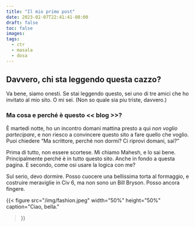 ```yaml
---
title: "Il mio primo post"
date: 2023-02-07T22:41:41-08:00
draft: false
toc: false
images:
tags:
  - ctr
  - masala
  - dosa
---
```


## Davvero, chi sta leggendo questa cazzo?

Va bene, siamo onesti. Se stai leggendo questo, sei uno di tre amici che ho invitato al mio sito. O mi sei. (Non so quale sia piu triste, davvero.)

### Ma cosa e perché è questo << blog >>?
 
È martedì notte, ho un incontro domani mattina presto a qui *non voglio partecipare*, e non riesco a convincere questo sito a fare quello che voglio.
Puoi chiedere “Ma scrittore, perché non dormi? Ci riprovi domani, sai?”

Prima di tutto, non essere scortese. Mi chiamo Mahesh, e lo sai bene. Principalmente perché è in tutto questo sito. Anche in fondo a questa pagina. E secondo, come osi usare la logica con me?

Sul serio, devo dormire. Posso cuocere una bellissima torta al formaggio, e costruire meraviglie in Civ 6, ma non sono un Bill Bryson. Posso ancora fingere.

{{< figure src="/img/fashion.jpeg" 
    width="50%" height="50%" 
    caption="Ciao, bella."
>}}